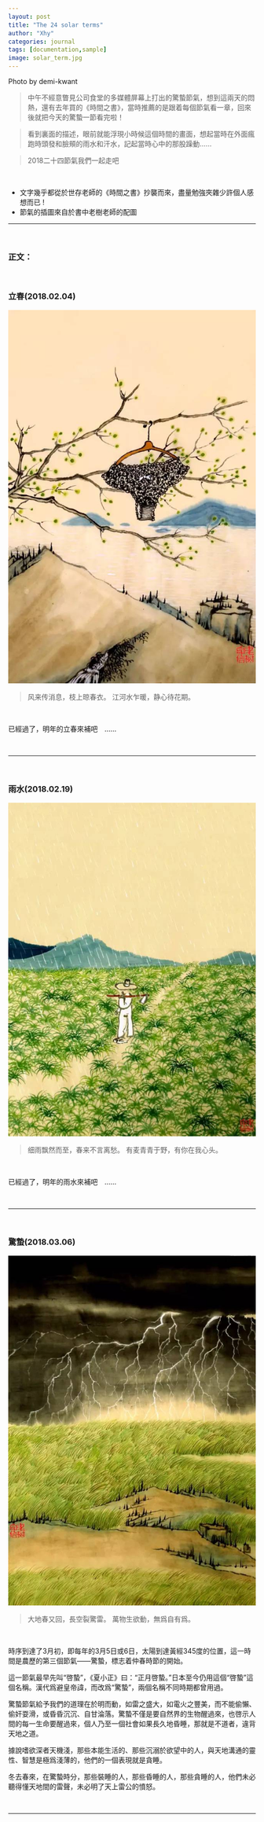 ```yaml
---
layout: post
title: "The 24 solar terms"
author: "Xhy"
categories: journal
tags: [documentation,sample]
image: solar_term.jpg
---
```


Photo by demi-kwant

>中午不經意瞥見公司食堂的多媒體屏幕上打出的驚蟄節氣，想到這兩天的悶熱，還有去年買的《時間之書》，當時推薦的是跟着每個節氣看一章，回來後就把今天的驚蟄一節看完啦！

>看到裏面的描述，眼前就能浮現小時候這個時間的畫面，想起當時在外面瘋跑時頭發和臉頰的雨水和汗水，記起當時心中的那股躁動……　

>2018二十四節氣我們一起走吧

<br />

- 文字幾乎都從於世存老師的《時間之書》抄襲而來，盡量勉強夾雜少許個人感想而已 !
- 節氣的插圖來自於書中老樹老師的配圖

---

<br />

### 正文：

<br />

### 立春(2018.02.04)
![](/assets/img/lichun.jpg)
>风来传消息，枝上晾春衣。 江河水乍暖，静心待花期。

<br />

已經過了，明年的立春來補吧　……

<br />

---

<br />

### 雨水(2018.02.19)
![](/assets/img/yushui.jpg)
>细雨飘然而至，春来不言离愁。 有麦青青于野，有你在我心头。

<br />

已經過了，明年的雨水來補吧　……

<br />

---

<br />

### 驚蟄(2018.03.06)
![](/assets/img/jingzhe.jpg)
>大地春又回，長空裂驚雷。 萬物生欲動，無爲自有爲。

<br />

時序到達了3月初，即每年的3月5日或6日，太陽到達黃經345度的位置，這一時間是農歷的第三個節氣——驚蟄，標志着仲春時節的開始。

這一節氣最早先叫“啓蟄”，《夏小正》曰：“正月啓蟄。”日本至今仍用這個“啓蟄”這個名稱。漢代爲避皇帝諱，而改爲“驚蟄”，兩個名稱不同時期都曾用過。

驚蟄節氣給予我們的道理在於明而動，如雷之盛大，如電火之豐美，而不能偷懶、偷奸耍滑，或昏昏沉沉、自甘淪落。驚蟄不僅是要自然界的生物醒過來，也啓示人間的每一生命要醒過來，個人乃至一個社會如果長久地昏睡，那就是不道者，違背天地之道。

據說嗜欲深者天機淺，那些本能生活的、那些沉溺於欲望中的人，與天地溝通的靈性、智慧是極爲淺薄的，他們的一個表現就是貪睡。

冬去春來，在驚蟄時分，那些裝睡的人，那些昏睡的人，那些貪睡的人，他們未必聽得懂天地間的雷聲，未必明了天上雷公的憤怒。


<br />

---
